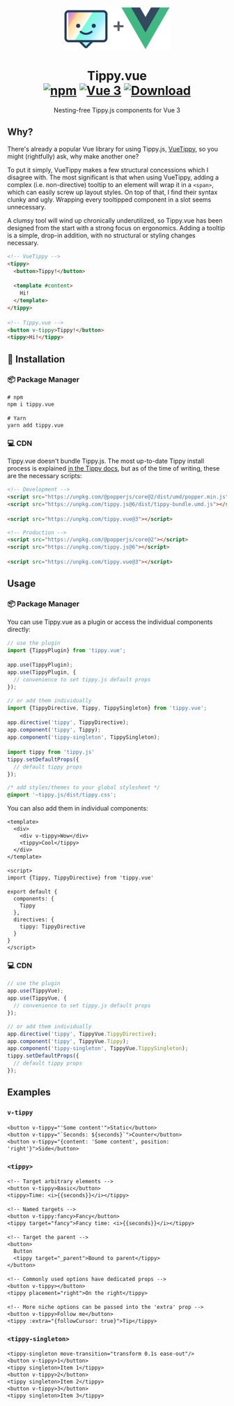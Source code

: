 <div align="center">
<img src="./tippy+vue.min.svg" alt="Logo" height="100"/>
</div>

<h1 align="center">
Tippy.vue
<br>
<a href="https://www.npmjs.com/package/tippy.vue"><img src="https://img.shields.io/npm/v/tippy.vue.svg" alt="npm"/></a>
<a href="https://v3.vuejs.org/"><img src="https://img.shields.io/badge/vue-3.x-brightgreen.svg" alt="Vue 3"/></a>
<a href="https://www.npmjs.com/package/tippy.vue"><img src="https://img.shields.io/npm/dt/tippy.vue.svg" alt="Download"/></a>
</h1>

<p align="center">
Nesting-free Tippy.js components for Vue 3
</p>

## Why?

There's already a popular Vue library for using Tippy.js, [VueTippy](https://github.com/KABBOUCHI/vue-tippy), so you 
might (rightfully) ask, why make another one?

To put it simply, VueTippy makes a few structural concessions which I disagree with. The most significant is that when
using VueTippy, adding a complex (i.e. non-directive) tooltip to an element will wrap it in a `<span>`, which can easily 
screw up layout styles. On top of that, I find their syntax clunky and ugly. Wrapping every tooltipped component in a 
slot seems unnecessary. 

A clumsy tool will wind up chronically underutilized, so Tippy.vue has been designed from the start with a strong focus 
on ergonomics. Adding a tooltip is a simple, drop-in addition, with no structural or styling changes necessary.

```html
<!-- VueTippy -->
<tippy>
  <button>Tippy!</button>
  
  <template #content>
    Hi!
  </template>
</tippy>

<!-- Tippy.vue -->
<button v-tippy>Tippy!</button>
<tippy>Hi!</tippy>
```

## 🚀 Installation

### 📦 Package Manager

```shell
# npm
npm i tippy.vue

# Yarn
yarn add tippy.vue
```

### 💻 CDN

Tippy.vue doesn't bundle Tippy.js. The most up-to-date Tippy install process is explained 
[in the Tippy docs](https://atomiks.github.io/tippyjs/v6/getting-started/#2-cdn), but as of the time of writing, these 
are the necessary scripts:
```html
<!-- Development -->
<script src="https://unpkg.com/@popperjs/core@2/dist/umd/popper.min.js"></script>
<script src="https://unpkg.com/tippy.js@6/dist/tippy-bundle.umd.js"></script>

<script src="https://unpkg.com/tippy.vue@3"></script>
```
```html
<!-- Production -->
<script src="https://unpkg.com/@popperjs/core@2"></script>
<script src="https://unpkg.com/tippy.js@6"></script>

<script src="https://unpkg.com/tippy.vue@3"></script>
```

## Usage

### 📦 Package Manager
You can use Tippy.vue as a plugin or access the individual components directly:
```js
// use the plugin
import {TippyPlugin} from 'tippy.vue';

app.use(TippyPlugin);
app.use(TippyPlugin, {
  // convenience to set tippy.js default props
});
```
```js
// or add them individually
import {TippyDirective, Tippy, TippySingleton} from 'tippy.vue';

app.directive('tippy', TippyDirective);
app.component('tippy', Tippy);
app.component('tippy-singleton', TippySingleton);

import tippy from 'tippy.js'
tippy.setDefaultProps({
  // default tippy props
});
```
```css
/* add styles/themes to your global stylesheet */
@import '~tippy.js/dist/tippy.css';
```

You can also add them in individual components:
```vue
<template>
  <div>
    <div v-tippy>Wow</div>
    <tippy>Cool</tippy>
  </div>
</template>

<script>
import {Tippy, TippyDirective} from 'tippy.vue'

export default {
  components: {
    Tippy
  },
  directives: {
    tippy: TippyDirective
  }
}
</script>
```

### 💻 CDN

```js
// use the plugin
app.use(TippyVue);
app.use(TippyVue, {
  // convenience to set tippy.js default props
});
```
```js
// or add them individually
app.directive('tippy', TippyVue.TippyDirective);
app.component('tippy', TippyVue.Tippy);
app.component('tippy-singleton', TippyVue.TippySingleton);
tippy.setDefaultProps({
  // default tippy props
});
```

## Examples

### `v-tippy`

```vue
<button v-tippy="'Some content'">Static</button>
<button v-tippy="`Seconds: ${seconds}`">Counter</button>
<button v-tippy="{content: 'Some content', position: 'right'}">Side</button>
```

### `<tippy>`

```vue
<!-- Target arbitrary elements -->
<button v-tippy>Basic</button>
<tippy>Time: <i>{{seconds}}</i></tippy>

<!-- Named targets -->
<button v-tippy:fancy>Fancy</button>
<tippy target="fancy">Fancy time: <i>{{seconds}}</i></tippy>

<!-- Target the parent -->
<button>
  Button
  <tippy target="_parent">Bound to parent</tippy>
</button>

<!-- Commonly used options have dedicated props -->
<button v-tippy></button>
<tippy placement="right">On the right</tippy>
 
<!-- More niche options can be passed into the 'extra' prop -->
<button v-tippy>Follow me</button>
<tippy :extra="{followCursor: true}">Tip</tippy>
```

### `<tippy-singleton>`

```vue
<tippy-singleton move-transition="transform 0.1s ease-out"/>
<button v-tippy>1</button>
<tippy singleton>Item 1</tippy>
<button v-tippy>2</button>
<tippy singleton>Item 2</tippy>
<button v-tippy>3</button>
<tippy singleton>Item 3</tippy>
```

